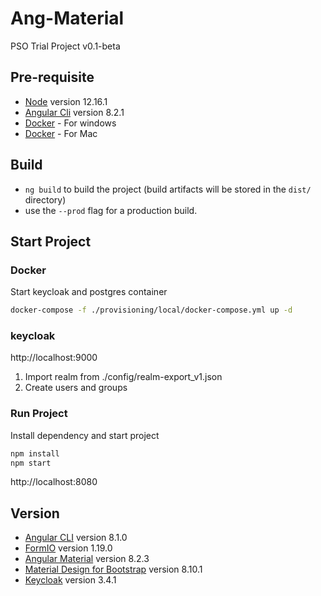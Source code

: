 # Ang-Material
PSO Trial Project v0.1-beta

## Pre-requisite
- [Node](https://nodejs.org/en/download/releases/) version 12.16.1
- [Angular Cli](https://cli.angular.io/) version 8.2.1
- [Docker](https://docs.docker.com/docker-for-windows/install/) - For windows
- [Docker](https://docs.docker.com/docker-for-mac/install/) - For Mac

## Build
- `ng build` to build the project  (build artifacts will be stored in the `dist/` directory) 
- use the `--prod` flag for a production build.

## Start Project
### Docker
Start keycloak and postgres container
``` sh
docker-compose -f ./provisioning/local/docker-compose.yml up -d
```

### keycloak
http://localhost:9000
1. Import realm from ./config/realm-export_v1.json
2. Create users and groups

### Run Project
Install dependency and start project
``` sh
npm install
npm start
```
http://localhost:8080

## Version
- [Angular CLI](https://github.com/angular/angular-cli) version 8.1.0
- [FormIO](https://github.com/formio/angular-material-formio) version 1.19.0
- [Angular Material](https://material.angular.io/) version 8.2.3
- [Material Design for Bootstrap](https://mdbootstrap.com/docs/angular/) version 8.10.1
- [Keycloak](https://www.npmjs.com/package/keycloak-angular) version 3.4.1
